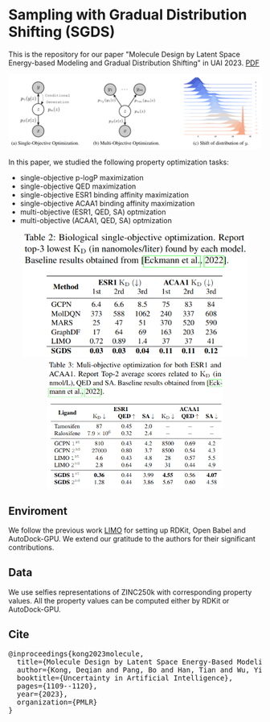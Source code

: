 # Sampling with Gradual Distribution Shifting (SGDS)
This is the repository for our paper "Molecule Design by Latent Space Energy-based Modeling and Gradual Distribution Shifting" in UAI 2023. [PDF](https://proceedings.mlr.press/v216/kong23a/kong23a.pdf)

![alt text](https://github.com/deqiankong/SGDS/blob/main/figure/model.png)

In this paper, we studied the following property optimization tasks:
* single-objective p-logP maximization
* single-objective QED maximization
* single-objective ESR1 binding affinity maximization
* single-objective ACAA1 binding affinity maximization
* multi-objective (ESR1, QED, SA) optmization
* multi-objective (ACAA1, QED, SA) optmization

<p align="center">
  <img src="https://github.com/deqiankong/SGDS/blob/main/figure/single.png" width="450">
  <img src="https://github.com/deqiankong/SGDS/blob/main/figure/multi.png" width="350">
</p>

## Enviroment
We follow the previous work [LIMO](https://github.com/Rose-STL-Lab/LIMO) for setting up RDKit, Open Babel and AutoDock-GPU. We extend our gratitude to the authors for their significant contributions.

## Data
We use selfies representations of ZINC250k with corresponding property values. All the property values can be computed either by RDKit or AutoDock-GPU.

## Cite
<pre>
@inproceedings{kong2023molecule,
  title={Molecule Design by Latent Space Energy-Based Modeling and Gradual Distribution Shifting},
  author={Kong, Deqian and Pang, Bo and Han, Tian and Wu, Ying Nian},
  booktitle={Uncertainty in Artificial Intelligence},
  pages={1109--1120},
  year={2023},
  organization={PMLR}
}
</pre>
